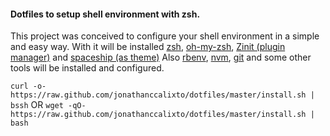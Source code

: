 #### Dotfiles to setup shell environment with zsh.

This project was conceived to configure your shell environment in a simple and easy way.
With it will be installed [zsh](https://www.zsh.org/), [ oh-my-zsh](https://ohmyz.sh/), [Zinit (plugin manager)](https://github.com/zdharma/zinit) and [spaceship (as theme)](https://github.com/denysdovhan/spaceship-prompt)
Also [rbenv](https://github.com/rbenv/rbenv), [nvm](https://github.com/nvm-sh/nvm), [git](https://git-scm.com) and some other tools will be installed and configured.

``
 curl -o- https://raw.github.com/jonathanccalixto/dotfiles/master/install.sh | bssh
``
OR
``
 wget -qO- https://raw.github.com/jonathanccalixto/dotfiles/master/install.sh | bash
``